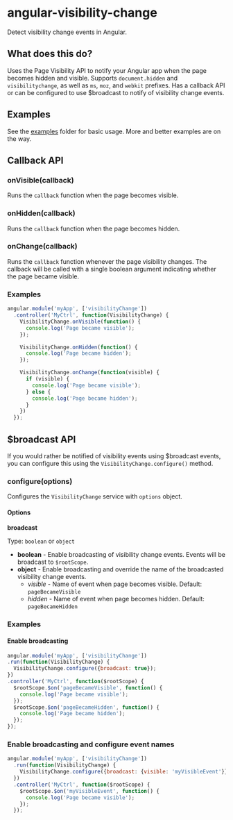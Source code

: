 # angular-visibility-change
Detect visibility change events in Angular.

## What does this do?

Uses the Page Visibility API to notify your Angular app when the page becomes hidden and visible.
Supports `document.hidden` and `visibilitychange`, as well as `ms`, `moz`, and `webkit` prefixes.
Has a callback API or can be configured to use $broadcast to notify of visibility change events.

## Examples

See the [examples](./examples) folder for basic usage.  More and better examples are on the way.

## Callback API

### onVisible(callback)

Runs the `callback` function when the page becomes visible.

### onHidden(callback)

Runs the `callback` function when the page becomes hidden.

### onChange(callback)

Runs the `callback` function whenever the page visibility changes. The callback will be called with a
single boolean argument indicating whether the page became visible.

### Examples

```javascript
angular.module('myApp', ['visibilityChange'])
  .controller('MyCtrl', function(VisibilityChange) {
    VisibilityChange.onVisible(function() {
      console.log('Page became visible');
    });

    VisibilityChange.onHidden(function() {
      console.log('Page became hidden');
    });

    VisibilityChange.onChange(function(visible) {
      if (visible) {
        console.log('Page became visible');
      } else {
        console.log('Page became hidden');
      }
    })
  });
```

## $broadcast API

If you would rather be notified of visibility events using $broadcast events,
you can configure this using the `VisibilityChange.configure()` method.

### configure(options)

Configures the `VisibilityChange` service with `options` object.

#### Options

**broadcast**

Type: `boolean` or `object`

- **boolean** - Enable broadcasting of visibility change events. Events will be broadcast
to `$rootScope`.
- **object** - Enable broadcasting and override the name of the broadcasted visibility change events.
  - *visible* - Name of event when page becomes visible. Default: `pageBecameVisible`
  - *hidden* - Name of event when page becomes hidden. Default: `pageBecameHidden`

### Examples

#### Enable broadcasting
```javascript
angular.module('myApp', ['visibilityChange'])
.run(function(VisibilityChange) {
  VisibilityChange.configure({broadcast: true});
})
.controller('MyCtrl', function($rootScope) {
  $rootScope.$on('pageBecameVisible', function() {
    console.log('Page became visible');
  });
  $rootScope.$on('pageBecameHidden', function() {
    console.log('Page became hidden');
  });
});
```

### Enable broadcasting and configure event names
```javascript
angular.module('myApp', ['visibilityChange'])
  .run(function(VisibilityChange) {
    VisibilityChange.configure({broadcast: {visible: 'myVisibleEvent'}});
  })
  .controller('MyCtrl', function($rootScope) {
    $rootScope.$on('myVisibleEvent', function() {
      console.log('Page became visible');
    });
  });
```
